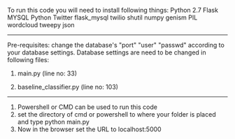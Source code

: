 To run this code you will need to install following things:
Python 2.7
Flask
MYSQL
Python Twitter
flask_mysql
twilio
shutil
numpy
genism
PIL
wordcloud
tweepy
json

---------------------------------------------------------------------

Pre-requisites:
change the database's "port" "user" "passwd" according to your database settings.
Database settings are need to be changed in following files:

1)   main.py    (line no: 33)

2)   baseline_classifier.py   (line no: 103)

----------------------------------------------------------------------


1)  Powershell or CMD can be used to run this code
2)  set the directory of cmd or powershell to where your folder is placed and type python main.py
3)  Now in the browser set the URL to localhost:5000
